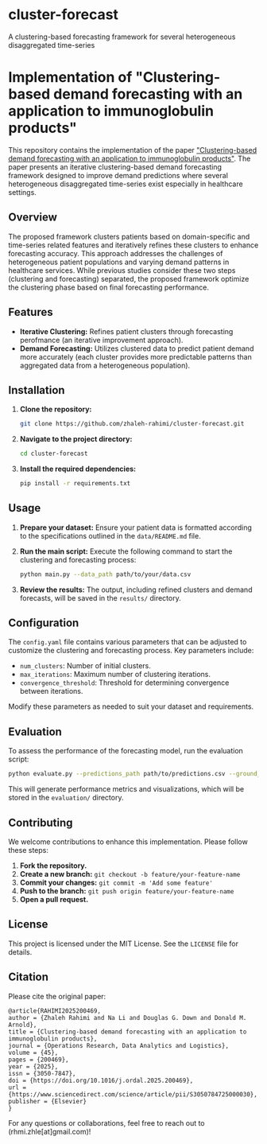 # cluster-forecast
A clustering-based forecasting framework for several heterogeneous disaggregated time-series
# Implementation of "Clustering-based demand forecasting with an application to immunoglobulin products"

This repository contains the implementation of the paper ["Clustering-based demand forecasting with an application to immunoglobulin products"]([https://www.sciencedirect.com/science/article/pii/S3050784725000030](https://www.sciencedirect.com/science/article/pii/S3050784725000030)). The paper presents an iterative clustering-based demand forecasting framework designed to improve demand predictions where several heterogeneous disaggregated time-series exist especially in healthcare settings.

## Overview

The proposed framework clusters patients based on domain-specific and time-series related features and iteratively refines these clusters to enhance forecasting accuracy. This approach addresses the challenges of heterogeneous patient populations and varying demand patterns in healthcare services. While previous studies consider these two steps (clustering and forecasting) separated, the proposed framework optimize the clustering phase based on final forecasting performance.

## Features

- **Iterative Clustering:** Refines patient clusters through forecasting perofmance (an iterative improvement approach).
- **Demand Forecasting:** Utilizes clustered data to predict patient demand more accurately (each cluster provides more predictable patterns than aggregated data from a heterogeneous population).

## Installation

1. **Clone the repository:**

   ```bash
   git clone https://github.com/zhaleh-rahimi/cluster-forecast.git
   ```

2. **Navigate to the project directory:**

   ```bash
   cd cluster-forecast
   ```

3. **Install the required dependencies:**

   ```bash
   pip install -r requirements.txt
   ```

## Usage

1. **Prepare your dataset:** Ensure your patient data is formatted according to the specifications outlined in the `data/README.md` file.

2. **Run the main script:** Execute the following command to start the clustering and forecasting process:

   ```bash
   python main.py --data_path path/to/your/data.csv
   ```

3. **Review the results:** The output, including refined clusters and demand forecasts, will be saved in the `results/` directory.

## Configuration

The `config.yaml` file contains various parameters that can be adjusted to customize the clustering and forecasting process. Key parameters include:

- `num_clusters`: Number of initial clusters.
- `max_iterations`: Maximum number of clustering iterations.
- `convergence_threshold`: Threshold for determining convergence between iterations.

Modify these parameters as needed to suit your dataset and requirements.

## Evaluation

To assess the performance of the forecasting model, run the evaluation script:

```bash
python evaluate.py --predictions_path path/to/predictions.csv --ground_truth_path path/to/ground_truth.csv
```

This will generate performance metrics and visualizations, which will be stored in the `evaluation/` directory.

## Contributing

We welcome contributions to enhance this implementation. Please follow these steps:

1. **Fork the repository.**
2. **Create a new branch:** `git checkout -b feature/your-feature-name`
3. **Commit your changes:** `git commit -m 'Add some feature'`
4. **Push to the branch:** `git push origin feature/your-feature-name`
5. **Open a pull request.**

## License

This project is licensed under the MIT License. See the `LICENSE` file for details.

## Citation

Please cite the original paper:

```
@article{RAHIMI2025200469,
author = {Zhaleh Rahimi and Na Li and Douglas G. Down and Donald M. Arnold},
title = {Clustering-based demand forecasting with an application to immunoglobulin products},
journal = {Operations Research, Data Analytics and Logistics},
volume = {45},
pages = {200469},
year = {2025},
issn = {3050-7847},
doi = {https://doi.org/10.1016/j.ordal.2025.200469},
url = {https://www.sciencedirect.com/science/article/pii/S3050784725000030},
publisher = {Elsevier}
}
```

For any questions or collaborations, feel free to reach out to (rhmi.zhle[at]gmail.com)!


